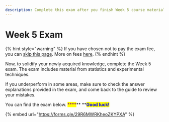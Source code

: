 ```yaml
---
description: Complete this exam after you finish Week 5 course material.
---
```


# Week 5 Exam

{% hint style="warning" %}
If you have chosen not to pay the exam fee, you can [skip this page](broken-reference). More on fees [here](https://abi.am/education/omicss-guide-2021/).
{% endhint %}

Now, to solidify your newly acquired knowledge, complete the Week 5 exam. The exam includes material from statistics and experimental techniques.

If you underperform in some areas, make sure to check the answer explanations provided in the exam, and come back to the guide to review your mistakes.&#x20;

You can find the exam below. <mark style="color:purple;">****</mark>** **<mark style="color:blue;">**Good luck!**</mark>

{% embed url="https://forms.gle/29R6MWRKheoZKYPXA" %}
